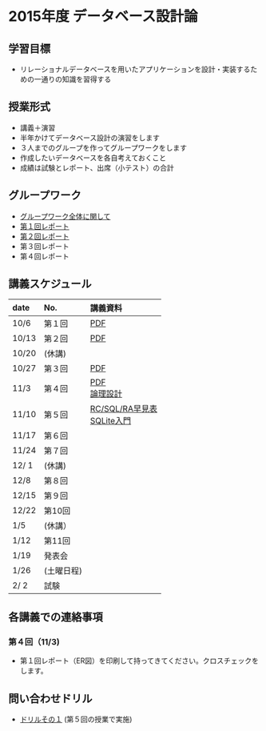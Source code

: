 2015年度 データベース設計論
====

## 学習目標
* リレーショナルデータベースを用いたアプリケーションを設計・実装するための一通りの知識を習得する

## 授業形式
* 講義＋演習
* 半年かけてデータベース設計の演習をします
 * ３人までのグループを作ってグループワークをします
 * 作成したいデータベースを各自考えておくこと
* 成績は試験とレポート、出席（小テスト）の合計

## グループワーク
* [グループワーク全体に関して](groupwork.md)
* [第１回レポート](report_no1.md)
* [第２回レポート](report_no2.md)
* 第３回レポート
* 第４回レポート

## 講義スケジュール

| date  | No. | 講義資料 |
|:------|:----|:--------|
| 10/6  | 第１回 |[PDF](pdf/1st.pdf)|
| 10/13 | 第２回 |[PDF](pdf/2nd.pdf) |
| 10/20 | (休講) | |
| 10/27 | 第３回 |[PDF](pdf/3rd.pdf) |
| 11/3 | 第４回 | [PDF](pdf/4th.pdf) <br> [論理設計](pdf/logical_design.pdf)|
| 11/10 | 第５回 |[RC/SQL/RA早見表](pdf/RC_SQL_RA_part1.pdf) <br> [SQLite入門](pdf/SQLite.pdf)|
| 11/17 | 第６回 | |
| 11/24 | 第７回 | |
| 12/ 1 | (休講) | |
| 12/8 | 第８回 | |
| 12/15 | 第９回 | |
| 12/22 | 第10回 | |
|  1/5  | (休講）| |
|  1/12 | 第11回 | |
|  1/19 | 発表会 | |
|  1/26 | (土曜日程) | |
|  2/ 2 | 試験 | |

## 各講義での連絡事項

### 第４回（11/3)
 * 第１回レポート（ER図）を印刷して持ってきてください。クロスチェックをします。

## 問い合わせドリル
 * [ドリルその１](query_drill_1.md) (第５回の授業で実施)
